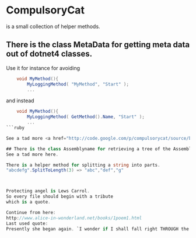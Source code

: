 # CompulsoryCat
is a small collection of helper methods.

## There is the class MetaData for getting meta data out of dotnet4 classes.
Use it for instance for avoiding

```csharp
    void MyMethod(){
        MyLoggingMethod( "MyMethod", "Start" );
        ...
```
and instead

```csharp
    void MyMethod(){
        MyLoggingMethod( GetMethod().Name, "Start" );
        ...
```ruby

See a tad more <a href="http://code.google.com/p/compulsorycat/source/browse/trunk/CompulsoryCat/CompulsoryCatExample/Program.cs">here</a>.

## There is the class Assemblyname for retrieving a tree of the AssemblyNames the running application uses.
See a tad more here.

There is a helper method for splitting a string into parts.
"abcdefg".SplitToLength(3) => "abc","def","g"



Protecting angel is Lews Carrol.
So every file should begin with a tribute
which is a quote.

Continue from here:
http://www.alice-in-wonderland.net/books/1poem1.html
Last used quote:
Presently she began again. `I wonder if I shall fall right THROUGH the earth! How funny it'll seem to come out among the people that walk with their heads downward! The Antipathies, I think--' (she was rather glad there WAS no one listening, this time, as it didn't sound at all the right word) `--but I shall have to ask them what the name of the country is, you know. Please, Ma'am, is this New Zealand or Australia?' (and she tried to curtsey as she spoke--fancy CURTSEYING as you're falling through the air! Do you think you could manage it?) `And what an ignorant little girl she'll think me for asking! No, it'll never do to ask: perhaps I shall see it written up somewhere.'
